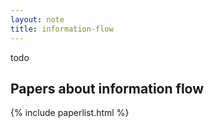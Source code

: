 ```yaml
---
layout: note
title: information-flow
---
```


todo

## Papers about information flow

{% include paperlist.html %}

